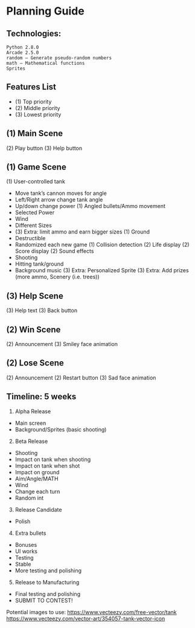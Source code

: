 # Planning Guide


## Technologies: 

```
Python 2.8.0
Arcade 2.5.0
random — Generate pseudo-random numbers
math — Mathematical functions
Sprites
```

## Features List
- (1) Top priority
- (2) Middle priority
- (3) Lowest priority 

## (1) Main Scene
(2) Play button
(3) Help button

## (1) Game Scene
(1) User-controlled tank
   - Move tank’s cannon moves for angle
   - Left/Right arrow change tank angle
   - Up/down change power
(1) Angled bullets/Ammo movement
   - Selected Power
   - Wind
   - Different Sizes
   - (3) Extra: limit ammo and earn bigger sizes
(1) Ground
   - Destructible
   - Randomized each new game
(1) Collision detection
(2) Life display
(2) Score display
(2) Sound effects
   - Shooting
   - Hitting tank/ground
   - Background music
(3) Extra: Personalized Sprite 
(3) Extra: Add prizes (more ammo, Scenery (i.e. trees))

## (3) Help Scene
(3) Help text
(3) Back button

## (2) Win Scene
(2) Announcement
(3) Smiley face animation

## (2) Lose Scene
(2) Announcement
(2) Restart button
(3) Sad face animation


## Timeline: 5 weeks
1. Alpha Release
  - Main screen
  - Background/Sprites (basic shooting)
2. Beta Release 
  - Shooting
  - Impact on tank when shooting
  - Impact on tank when shot
  - Impact on ground
  - Aim/Angle/MATH
  - Wind
  - Change each turn
  - Random int
3. Release Candidate
  - Polish
4. Extra bullets
  - Bonuses
  - UI works
  - Testing
  - Stable
  - More testing and polishing
5. Release to Manufacturing
  - Final testing and polishing
  - SUBMIT TO CONTEST!

Potential images to use: 
https://www.vecteezy.com/free-vector/tank
https://www.vecteezy.com/vector-art/354057-tank-vector-icon

